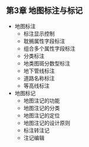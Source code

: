 ## 第3章 地图标注与标记
- 地图标注
	- 标注显示控制
	- 耽搁属性字段标注
	- 组合多个属性字段标注
	- 分类标注
	- 地类图斑分数型标注
	- 地下管线标注
	- 道路名称标注
	- 等高线标注
- 地图标记
	- 地图注记的功能
	- 地图注记的分类
	- 地图注记的定位
	- 地图注记的设计原则
	- 标注转注记
	- 注记编辑